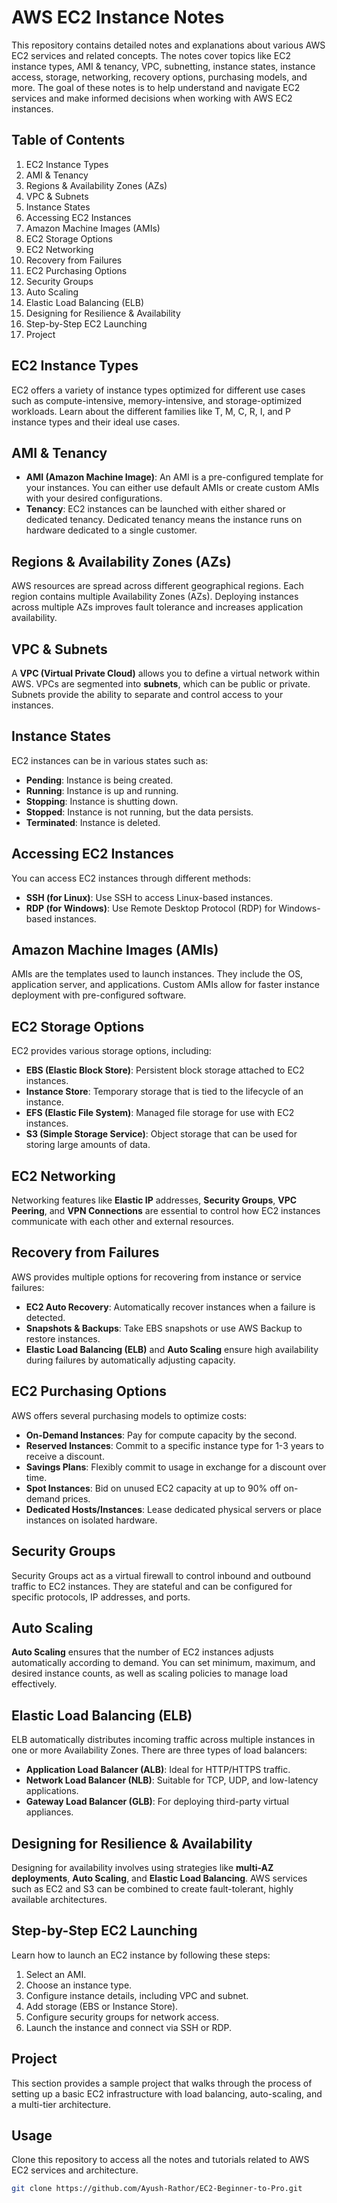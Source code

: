 # AWS EC2 Instance Notes

This repository contains detailed notes and explanations about various AWS EC2 services and related concepts. The notes cover topics like EC2 instance types, AMI & tenancy, VPC, subnetting, instance states, instance access, storage, networking, recovery options, purchasing models, and more. The goal of these notes is to help understand and navigate EC2 services and make informed decisions when working with AWS EC2 instances.

## Table of Contents

1. EC2 Instance Types
2. AMI & Tenancy
3. Regions & Availability Zones (AZs)
4. VPC & Subnets
5. Instance States
6. Accessing EC2 Instances
7. Amazon Machine Images (AMIs)
8. EC2 Storage Options
9. EC2 Networking
10. Recovery from Failures
11. EC2 Purchasing Options
12. Security Groups
13. Auto Scaling
14. Elastic Load Balancing (ELB)
15. Designing for Resilience & Availability
16. Step-by-Step EC2 Launching
17. Project


## EC2 Instance Types

EC2 offers a variety of instance types optimized for different use cases such as compute-intensive, memory-intensive, and storage-optimized workloads. Learn about the different families like T, M, C, R, I, and P instance types and their ideal use cases.

## AMI & Tenancy

- **AMI (Amazon Machine Image)**: An AMI is a pre-configured template for your instances. You can either use default AMIs or create custom AMIs with your desired configurations.
- **Tenancy**: EC2 instances can be launched with either shared or dedicated tenancy. Dedicated tenancy means the instance runs on hardware dedicated to a single customer.

## Regions & Availability Zones (AZs)

AWS resources are spread across different geographical regions. Each region contains multiple Availability Zones (AZs). Deploying instances across multiple AZs improves fault tolerance and increases application availability.

## VPC & Subnets

A **VPC (Virtual Private Cloud)** allows you to define a virtual network within AWS. VPCs are segmented into **subnets**, which can be public or private. Subnets provide the ability to separate and control access to your instances.

## Instance States

EC2 instances can be in various states such as:

- **Pending**: Instance is being created.
- **Running**: Instance is up and running.
- **Stopping**: Instance is shutting down.
- **Stopped**: Instance is not running, but the data persists.
- **Terminated**: Instance is deleted.

## Accessing EC2 Instances

You can access EC2 instances through different methods:

- **SSH (for Linux)**: Use SSH to access Linux-based instances.
- **RDP (for Windows)**: Use Remote Desktop Protocol (RDP) for Windows-based instances.

## Amazon Machine Images (AMIs)

AMIs are the templates used to launch instances. They include the OS, application server, and applications. Custom AMIs allow for faster instance deployment with pre-configured software.

## EC2 Storage Options

EC2 provides various storage options, including:

- **EBS (Elastic Block Store)**: Persistent block storage attached to EC2 instances.
- **Instance Store**: Temporary storage that is tied to the lifecycle of an instance.
- **EFS (Elastic File System)**: Managed file storage for use with EC2 instances.
- **S3 (Simple Storage Service)**: Object storage that can be used for storing large amounts of data.

## EC2 Networking

Networking features like **Elastic IP** addresses, **Security Groups**, **VPC Peering**, and **VPN Connections** are essential to control how EC2 instances communicate with each other and external resources.

## Recovery from Failures

AWS provides multiple options for recovering from instance or service failures:

- **EC2 Auto Recovery**: Automatically recover instances when a failure is detected.
- **Snapshots & Backups**: Take EBS snapshots or use AWS Backup to restore instances.
- **Elastic Load Balancing (ELB)** and **Auto Scaling** ensure high availability during failures by automatically adjusting capacity.

## EC2 Purchasing Options

AWS offers several purchasing models to optimize costs:

- **On-Demand Instances**: Pay for compute capacity by the second.
- **Reserved Instances**: Commit to a specific instance type for 1-3 years to receive a discount.
- **Savings Plans**: Flexibly commit to usage in exchange for a discount over time.
- **Spot Instances**: Bid on unused EC2 capacity at up to 90% off on-demand prices.
- **Dedicated Hosts/Instances**: Lease dedicated physical servers or place instances on isolated hardware.

## Security Groups

Security Groups act as a virtual firewall to control inbound and outbound traffic to EC2 instances. They are stateful and can be configured for specific protocols, IP addresses, and ports.

## Auto Scaling

**Auto Scaling** ensures that the number of EC2 instances adjusts automatically according to demand. You can set minimum, maximum, and desired instance counts, as well as scaling policies to manage load effectively.

## Elastic Load Balancing (ELB)

ELB automatically distributes incoming traffic across multiple instances in one or more Availability Zones. There are three types of load balancers:

- **Application Load Balancer (ALB)**: Ideal for HTTP/HTTPS traffic.
- **Network Load Balancer (NLB)**: Suitable for TCP, UDP, and low-latency applications.
- **Gateway Load Balancer (GLB)**: For deploying third-party virtual appliances.

## Designing for Resilience & Availability

Designing for availability involves using strategies like **multi-AZ deployments**, **Auto Scaling**, and **Elastic Load Balancing**. AWS services such as EC2 and S3 can be combined to create fault-tolerant, highly available architectures.

## Step-by-Step EC2 Launching

Learn how to launch an EC2 instance by following these steps:

1. Select an AMI.
2. Choose an instance type.
3. Configure instance details, including VPC and subnet.
4. Add storage (EBS or Instance Store).
5. Configure security groups for network access.
6. Launch the instance and connect via SSH or RDP.

## Project

This section provides a sample project that walks through the process of setting up a basic EC2 infrastructure with load balancing, auto-scaling, and a multi-tier architecture.

## Usage

Clone this repository to access all the notes and tutorials related to AWS EC2 services and architecture.

```bash
git clone https://github.com/Ayush-Rathor/EC2-Beginner-to-Pro.git
